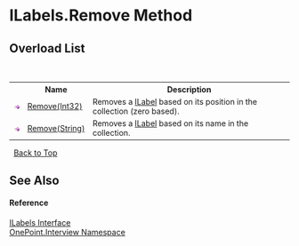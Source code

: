 # ILabels.Remove Method 
 


## Overload List
&nbsp;<table><tr><th></th><th>Name</th><th>Description</th></tr><tr><td>![Public method](media/pubmethod.gif "Public method")</td><td><a href="M_OnePoint_Interview_ILabels_Remove">Remove(Int32)</a></td><td>
Removes a <a href="T_OnePoint_Interview_ILabel">ILabel</a> based on its position in the collection (zero based).</td></tr><tr><td>![Public method](media/pubmethod.gif "Public method")</td><td><a href="M_OnePoint_Interview_ILabels_Remove_1">Remove(String)</a></td><td>
Removes a <a href="T_OnePoint_Interview_ILabel">ILabel</a> based on its name in the collection.</td></tr></table>&nbsp;
<a href="#ilabels.remove-method">Back to Top</a>

## See Also


#### Reference
<a href="T_OnePoint_Interview_ILabels">ILabels Interface</a><br /><a href="N_OnePoint_Interview">OnePoint.Interview Namespace</a><br />